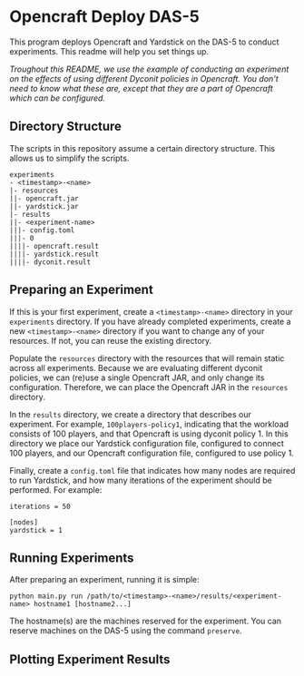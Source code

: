 
# Opencraft Deploy DAS-5

This program deploys Opencraft and Yardstick on the DAS-5 to conduct experiments.
This readme will help you set things up.

_Troughout this README, we use the example of conducting an experiment on the effects of using different
Dyconit policies in Opencraft.
You don't need to know what these are, except that they are a part of Opencraft which can be configured._

## Directory Structure

The scripts in this repository assume a certain directory structure.
This allows us to simplify the scripts.

```
experiments
- <timestamp>-<name>
|- resources
||- opencraft.jar
||- yardstick.jar
|- results
||- <experiment-name>
|||- config.toml
|||- 0
||||- opencraft.result
||||- yardstick.result
||||- dyconit.result
```
## Preparing an Experiment

If this is your first experiment, create a `<timestamp>-<name>` directory in your `experiments` directory.
If you have already completed experiments, create a new `<timestamp>-<name>` directory if you want to change any of your
resources. If not, you can reuse the existing directory.

Populate the `resources` directory with the resources that will remain static across all experiments.
Because we are evaluating different dyconit policies, we can (re)use a single Opencraft JAR, and only change
its configuration. Therefore, we can place the Opencraft JAR in the `resources` directory.

In the `results` directory, we create a directory that describes our experiment.
For example, `100players-policy1`, indicating that the workload consists of 100 players, and that Opencraft is using
dyconit policy 1.
In this directory we place our Yardstick configuration file, configured to connect 100 players,
and our Opencraft configuration file, configured to use policy 1.

Finally, create a `config.toml` file that indicates how many nodes are required to run Yardstick,
and how many iterations of the experiment should be performed. For example:

```
iterations = 50

[nodes]
yardstick = 1
```

## Running Experiments

After preparing an experiment, running it is simple:

```
python main.py run /path/to/<timestamp>-<name>/results/<experiment-name> hostname1 [hostname2...]
```

The hostname(s) are the machines reserved for the experiment.
You can reserve machines on the DAS-5 using the command `preserve`.

## Plotting Experiment Results
